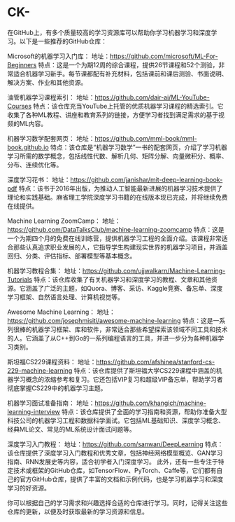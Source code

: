 # CK-
在GitHub上，有多个质量较高的学习资源库可以帮助你学习机器学习和深度学习。以下是一些推荐的GitHub仓库：

Microsoft的机器学习入门库：
地址：https://github.com/microsoft/ML-For-Beginners
特点：这是一个为期12周的综合课程，提供26节课程和52个测验，非常适合机器学习新手。每节课都配有补充材料，包括课前和课后测验、书面说明、解决方案、作业和其他资源。

油管机器学习课程索引：
地址：https://github.com/dair-ai/ML-YouTube-Courses
特点：该仓库充当YouTube上托管的优质机器学习课程的精选索引。它收集了各种ML教程、讲座和教育系列的链接，方便学习者找到满足需求的基于视频的ML内容。

机器学习数学配套网页：
地址：https://github.com/mml-book/mml-book.github.io
特点：该仓库是“机器学习数学”一书的配套网页，介绍了学习机器学习所需的数学概念，包括线性代数、解析几何、矩阵分解、向量微积分、概率、分布、连续优化等。

深度学习花书：
地址：https://github.com/janishar/mit-deep-learning-book-pdf
特点：该书于2016年出版，为推动人工智能最新进展的机器学习技术提供了理论和实践基础。麻省理工学院深度学习书籍的在线版本现已完成，并将继续免费在线提供。

Machine Learning ZoomCamp：
地址：https://github.com/DataTalksClub/machine-learning-zoomcamp
特点：这是一个为期四个月的免费在线训练营，提供机器学习工程的全面介绍。该课程非常适合那些认真追求职业发展的人，它指导学生构建现实世界的机器学习项目，并涵盖回归、分类、评估指标、部署模型等基本概念。

机器学习教程合集：
地址：https://github.com/ujjwalkarn/Machine-Learning-Tutorials
特点：该仓库收集了有关机器学习和深度学习的教程、文章和其他资源。它涵盖了广泛的主题，如Quora、博客、采访、Kaggle竞赛、备忘单、深度学习框架、自然语言处理、计算机视觉等。

Awesome Machine Learning：
地址：https://github.com/josephmisiti/awesome-machine-learning
特点：这是一系列很棒的机器学习框架、库和软件，非常适合那些希望探索该领域不同工具和技术的人。它涵盖了从C++到Go的一系列编程语言的工具，并进一步分为各种机器学习类别。

斯坦福CS229课程资料：
地址：https://github.com/afshinea/stanford-cs-229-machine-learning
特点：该仓库提供了斯坦福大学CS229课程中涵盖的机器学习概念的浓缩参考和复习。它还包括VIP复习和超级VIP备忘单，帮助学习者彻底掌握CS229中的机器学习主题。

机器学习面试准备指南：
地址：https://github.com/khangich/machine-learning-interview
特点：该仓库提供了全面的学习指南和资源，帮助你准备大型科技公司的机器学习工程和数据科学面试。它包括ML基础知识、深度学习概念、经典ML论文、常见的ML系统设计面试问题等。

深度学习入门教程：
地址：https://github.com/sanwan/DeepLearning
特点：该仓库提供了深度学习入门教程和优秀文章，包括神经网络模型概览、GAN学习指南、RNN发展史等内容，适合初学者入门深度学习。
此外，还有一些专注于特定技术或框架的GitHub仓库，如TensorFlow、PyTorch、Caffe等，它们都有自己的官方GitHub仓库，提供了丰富的文档和示例代码，也是学习机器学习和深度学习的好资源。

你可以根据自己的学习需求和兴趣选择合适的仓库进行学习。同时，记得关注这些仓库的更新，以便及时获取最新的学习资源和信息。
